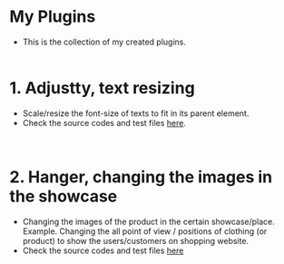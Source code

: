 # My Plugins

- This is the collection of my created plugins.
<br><br>

# 1. Adjustty, text resizing
- Scale/resize the font-size of texts to fit in its parent element.
- Check the source codes and test files [here](https://github.com/thantmyat31/adjustty).

<br>

# 2. Hanger, changing the images in the showcase
- Changing the images of the product in the certain showcase/place. Example. Changing the all point of view / positions of clothing (or product) to show the users/customers on shopping website.
- Check the source codes and test files [here](https://github.com/thantmyat31/hanger)